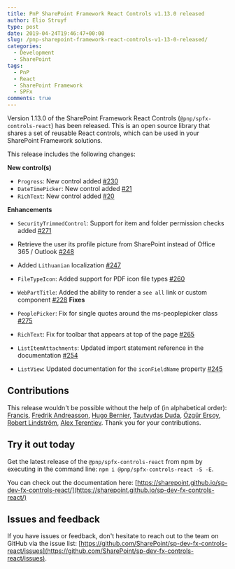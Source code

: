 ```yaml
---
title: PnP SharePoint Framework React Controls v1.13.0 released
author: Elio Struyf
type: post
date: 2019-04-24T19:46:47+00:00
slug: /pnp-sharepoint-framework-react-controls-v1-13-0-released/
categories:
  - Development
  - SharePoint
tags:
  - PnP
  - React
  - SharePoint Framework
  - SPFx
comments: true
---
```


Version 1.13.0 of the SharePoint Framework React Controls (`@pnp/spfx-controls-react`) has been released. This is an open source library that shares a set of reusable React controls, which can be used in your SharePoint Framework solutions.

This release includes the following changes:

**New control(s)**

*   `Progress`: New control added [#230](https://github.com/SharePoint/sp-dev-fx-controls-react/pull/230)
*   `DateTimePicker`: New control added [#21](https://github.com/SharePoint/sp-dev-fx-controls-react/issues/21)
*   `RichText`: New control added [#20](https://github.com/SharePoint/sp-dev-fx-controls-react/issues/20)

**Enhancements**

*   `SecurityTrimmedControl`: Support for item and folder permission checks added [#271](https://github.com/SharePoint/sp-dev-fx-controls-react/pull/271)
*   Retrieve the user its profile picture from SharePoint instead of Office 365 / Outlook [#248](https://github.com/SharePoint/sp-dev-fx-controls-react/pull/248)
*   Added `Lithuanian` localization [#247](https://github.com/SharePoint/sp-dev-fx-controls-react/pull/247)
*   `FileTypeIcon`: Added support for PDF icon file types [#260](https://github.com/SharePoint/sp-dev-fx-controls-react/issues/260)
*   `WebPartTitle`: Added the ability to render a `see all` link or custom component [#228](https://github.com/SharePoint/sp-dev-fx-controls-react/issues/228)
**Fixes**

*   `PeoplePicker`: Fix for single quotes around the ms-peoplepicker class [#275](https://github.com/SharePoint/sp-dev-fx-controls-react/pull/275)
*   `RichText`: Fix for toolbar that appears at top of the page [#265](https://github.com/SharePoint/sp-dev-fx-controls-react/pull/265)
*   `ListItemAttachments`: Updated import statement reference in the documentation [#254](https://github.com/SharePoint/sp-dev-fx-controls-react/pull/254)
*   `ListView`: Updated documentation for the `iconFieldName` property [#245](https://github.com/SharePoint/sp-dev-fx-controls-react/pull/245)

## Contributions

This release wouldn't be possible without the help of (in alphabetical order): [Francis](https://github.com/PzKfWg), [Fredrik Andreasson](https://github.com/Varuuna), [Hugo Bernier](https://github.com/hugoabernier), [Tautvydas Duda](https://github.com/ltdu), [Özgür Ersoy](https://github.com/moersoy), [Robert Lindström](https://github.com/robert-lindstrom), [Alex Terentiev](https://github.com/AJIXuMuK). Thank you for your contributions.

## Try it out today

Get the latest release of the `@pnp/spfx-controls-react` from npm by executing in the command line: `npm i @pnp/spfx-controls-react -S -E`.

You can check out the documentation here: [https://sharepoint.github.io/sp-dev-fx-controls-react/](https://sharepoint.github.io/sp-dev-fx-controls-react/)

## Issues and feedback

If you have issues or feedback, don't hesitate to reach out to the team on GitHub via the issue list: [https://github.com/SharePoint/sp-dev-fx-controls-react/issues](https://github.com/SharePoint/sp-dev-fx-controls-react/issues).